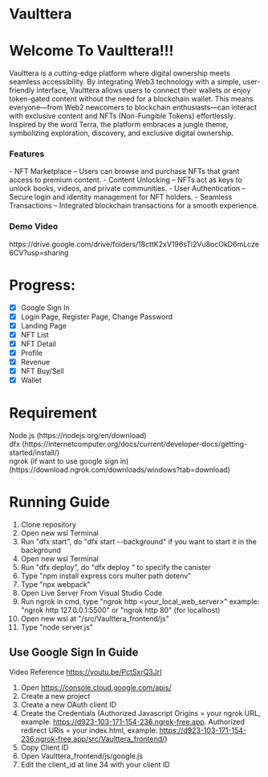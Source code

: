 # Vaulttera

<h1>Welcome To Vaulttera!!!</h1>
Vaulttera is a cutting-edge platform where digital ownership meets seamless accessibility. By integrating Web3 technology with a simple, user-friendly interface, Vaulttera allows users to connect their wallets or enjoy token-gated content without the need for a blockchain wallet. This means everyone—from Web2 newcomers to blockchain enthusiasts—can interact with exclusive content and NFTs (Non-Fungible Tokens) effortlessly. Inspired by the word Terra, the platform embraces a jungle theme, symbolizing exploration, discovery, and exclusive digital ownership.

<h3>Features</h3>
- NFT Marketplace – Users can browse and purchase NFTs that grant access to premium content.
- Content Unlocking – NFTs act as keys to unlock books, videos, and private communities.
- User Authentication – Secure login and identity management for NFT holders.
- Seamless Transactions – Integrated blockchain transactions for a smooth experience.

<h3>Demo Video</h3>
https://drive.google.com/drive/folders/18cttK2xV196sTi2Vu8ocOkD6mLcze6CV?usp=sharing

<h1>Progress:</h1>

- [x] Google Sign In
- [x] Login Page, Register Page, Change Password
- [x] Landing Page
- [x] NFT List
- [x] NFT Detail
- [x] Profile
- [x] Revenue
- [x] NFT Buy/Sell
- [x] Wallet

<h1>Requirement</h1>
Node.js (https://nodejs.org/en/download)<br>
dfx (https://internetcomputer.org/docs/current/developer-docs/getting-started/install/)<br>
ngrok (if want to use google sign in) (https://download.ngrok.com/downloads/windows?tab=download)<br>

<h1>Running Guide</h1>

1. Clone repository
2. Open new wsl Terminal
3. Run "dfx start", do "dfx start --background" if you want to start it in the background
4. Open new wsl Terminal
5. Run "dfx deploy", do "dfx deploy <canister>" to specify the canister
6. Type "npm install express cors multer path dotenv"
7. Type "npx webpack"
8. Open Live Server From Visual Studio Code
9. Run ngrok in cmd, type "ngrok http <your_local_web_server>" example: "ngrok http 127.0.0.1:5500" or "ngrok http 80" (for localhost)
10. Open new wsl at "/src/Vaulttera_frontend/js"
11. Type "node server.js"

<h2>Use Google Sign In Guide</h2>

Video Reference https://youtu.be/PctSxrQ3JrI

1. Open https://console.cloud.google.com/apis/
2. Create a new project
3. Create a new OAuth client ID
4. Create the Credentials (Authorized Javascript Origins = your ngrok URL, example: https://d923-103-171-154-236.ngrok-free.app. Authorized redirect URls = your index.html, example: https://d923-103-171-154-236.ngrok-free.app/src/Vaulttera_frontend/)
5. Copy Client ID
6. Open Vaulttera_frontend/js/google.js
7. Edit the client_id at line 34 with your client ID
